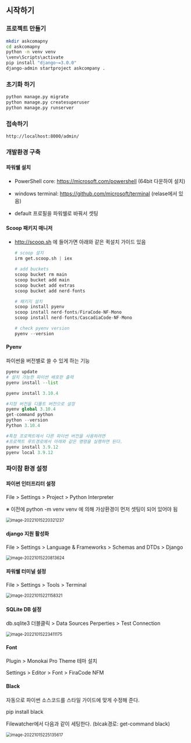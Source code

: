 시작하기
------

### 프로젝트 만들기

```bash
mkdir askcomapny
cd askcomapny
python -m venv venv
\venv\Scripts\activate
pip install "django~=3.0.0"
django-admin startproject askcompany .
```
### 초기화 하기  
```bash
python manage.py migrate
python manage.py createsuperuser
python manage.py runserver
```
### 접속하기  
`http://localhost:8000/admin/`



### 개발환경 구축

#### 파워쉘 설치

* PowerShell core: https://microsoft.com/powershell (64bit 다운하여 설치)

* windows terminal: https://github.com/microsoft/terminal (relase에서 있음)

* default 프로필을 파워쉘로 바꿔서 셋팅

  

####  Scoop 패키지 매니저

 * http://scoop.sh 에 들어가면 아래와 같은 퀵설치 가이드 있음

   ```python
   # scoop 설치
   irm get.scoop.sh | iex
   
   # add buckets
   scoop bucket rm main
   scoop bucket add main
   scoop bucket add extras
   scoop bucket add nerd-fonts
   
   # 패키지 설치
   scoop install pyenv
   scoop install nerd-fonts/FiraCode-NF-Mono
   scoop install nerd-fonts/CascadiaCode-NF-Mono
   
   # check pyenv version
   pyenv --version
   ```

   

#### Pyenv

파이썬을 버전별로 쓸 수 있게 하는 기능

```python
pyenv update
# 설치 가능한 파이썬 배포판 출력
pyenv install --list

pyenv install 3.10.4

#지정 버전을 디폴트 버전으로 설정
pyenv global 3.10.4
get-command python 
python --version
Python 3.10.4

#특정 프로젝트에서 다른 파이썬 버전을 사용하려면
#프로젝트 루트경로에서 아래와 같은 명령을 실행하면 된다.
pyenv install 3.9.12
pyenv local 3.9.12
```



### 파이참 환경 설정

####  파이썬 인터프리터 설정

File > Settings > Project > Python Interpreter

※ 이전에 python -m venv venv 에 의해 가상환경이 먼저 셋팅이 되어 있어야 됨

<img src="C:\Users\kwanw\Desktop\dev\DjangoStudy\askcompany\manual\images\interpreter.png" alt="image-20221015220321237" style="zoom: 80%;" />



#### django 지원 활성화

File > Settings > Language & Frameworks > Schemas and DTDs > Django

<img src="C:\Users\kwanw\Desktop\dev\DjangoStudy\askcompany\manual\images\djangosetting.png" alt="image-20221015220813624" style="zoom:80%;" />

#### 파워쉘 터미널 설정

File > Settings > Tools > Terminal

<img src="C:\Users\kwanw\Desktop\dev\DjangoStudy\askcompany\manual\images\powershell.png" alt="image-20221015221158321" style="zoom:80%;" />

#### SQLite DB 설정

db.sqlite3 더블클릭 > Data Sources Perperties > Test Connection

<img src="C:\Users\kwanw\Desktop\dev\DjangoStudy\askcompany\manual\images\sqldb.png" alt="image-20221015223411175" style="zoom:80%;" />

#### Font

Plugin > Monokai Pro Theme  테마 설치

Settings > Editor > Font > FiraCode NFM



#### Black

자동으로 파이썬 소스코드를 스타일 가이드에 맞게 수정해 준다. 

pip install black

Filewatcher에서 다음과 같이 세팅한다. (blcak경로: get-command black)

<img src="C:\Users\kwanw\Desktop\dev\DjangoStudy\askcompany\manual\images\black.png" alt="image-20221015225135617" style="zoom:80%;" />
